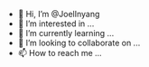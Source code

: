- 👋 Hi, I’m @JoelInyang
- 👀 I’m interested in ...
- 🌱 I’m currently learning ...
- 💞️ I’m looking to collaborate on ...
- 📫 How to reach me ...

<!---
JoelInyang/JoelInyang is a ✨ special ✨ repository because its `README.md` (this file) appears on your GitHub profile.
You can click the Preview link to take a look at your changes.
--->

